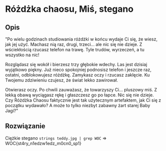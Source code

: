 # Różdżka chaosu, Miś, stegano

## Opis
"Po wielu godzinach studiowania różdżki w końcu wydaje Ci się, że wiesz, jak jej użyć. Machasz nią raz, drugi, trzeci... ale nic się nie dzieje. Z wściekłością rzucasz telefon na trawę. Tyle trudów, wyrzeczeń, a tu wszystko na nic!

Rozglądasz się wokół i bierzesz trzy głębokie wdechy. Las jest dzisiaj wyjątkowo piękny. Już nieco spokojniej podnosisz telefon i jeszcze raz, ostatni, odblokowujesz różdżkę. Zamykasz oczy i rzucasz zaklęcie. Ku Twojemu zdziwieniu czujesz, że świat lekko zawirował.

Otwierasz oczy. Po chwili zauważasz, że towarzyszy Ci... pluszowy miś. Z lekką obawą wyciągasz rękę i głaszczesz go po łapce. Nic się nie dzieje. Czy Różdżka Chaosu faktycznie jest tak użytecznym artefaktem, jak Ci się z początku wydawało? A może to tylko niezbyt zabawny żart starej Baby Jagi?"

## Rozwiązanie

Ciężkie stegano
`strings teddy.jpg | grep WOC` => WOC{st4ry_n1edzw1edz_m0cn0_sp1}
